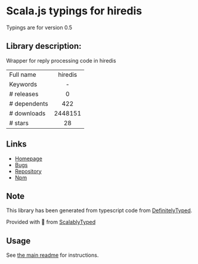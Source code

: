 
# Scala.js typings for hiredis

Typings are for version 0.5

## Library description:
Wrapper for reply processing code in hiredis

|                    |                 |
| ------------------ | :-------------: |
| Full name          | hiredis |
| Keywords           | - |
| # releases         | 0 |
| # dependents       | 422 |
| # downloads        | 2448151 |
| # stars            | 28 |

## Links
- [Homepage](http://github.com/redis/hiredis-node)
- [Bugs](https://github.com/redis/hiredis-node/issues)
- [Repository](https://github.com/redis/hiredis-node)
- [Npm](https://www.npmjs.com/package/hiredis)
    


## Note
This library has been generated from typescript code from [DefinitelyTyped](https://definitelytyped.org).

Provided with :purple_heart: from [ScalablyTyped](https://github.com/oyvindberg/ScalablyTyped)

## Usage
See [the main readme](../../readme.md) for instructions.


